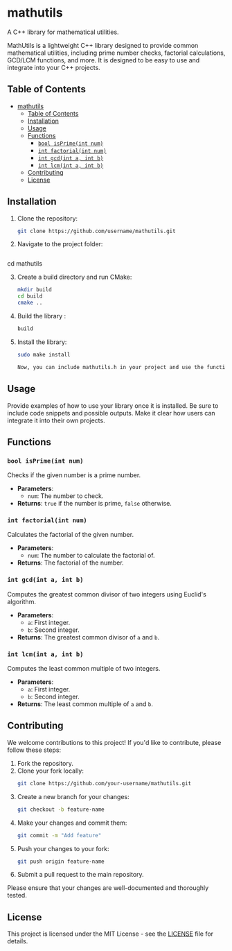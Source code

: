 # mathutils
A C++ library for mathematical utilities.

MathUtils is a lightweight C++ library designed to provide common mathematical utilities, including prime number checks, factorial calculations, GCD/LCM functions, and more. It is designed to be easy to use and integrate into your C++ projects.


## Table of Contents
- [mathutils](#mathutils)
  - [Table of Contents](#table-of-contents)
  - [Installation](#installation)
  - [Usage](#usage)
  - [Functions](#functions)
    - [`bool isPrime(int num)`](#bool-isprimeint-num)
    - [`int factorial(int num)`](#int-factorialint-num)
    - [`int gcd(int a, int b)`](#int-gcdint-a-int-b)
    - [`int lcm(int a, int b)`](#int-lcmint-a-int-b)
  - [Contributing](#contributing)
  - [License](#license)


## Installation

1. Clone the repository:
   ```bash
   git clone https://github.com/username/mathutils.git

2.  Navigate to the project folder: 
    ```bash
   cd mathutils

3. Create a build directory and run CMake:
   ```bash
   mkdir build
   cd build
   cmake ..

4. Build the library :
   ```bash
   build

5. Install the library:
   ```bash
   sudo make install

   Now, you can include mathutils.h in your project and use the functionality.

## Usage

Provide examples of how to use your library once it is installed. Be sure to include code snippets and possible outputs. Make it clear how users can integrate it into their own projects.

## Functions

### `bool isPrime(int num)`
Checks if the given number is a prime number.

- **Parameters**: 
  - `num`: The number to check.
- **Returns**: `true` if the number is prime, `false` otherwise.

### `int factorial(int num)`
Calculates the factorial of the given number.

- **Parameters**:
  - `num`: The number to calculate the factorial of.
- **Returns**: The factorial of the number.

### `int gcd(int a, int b)`
Computes the greatest common divisor of two integers using Euclid's algorithm.

- **Parameters**:
  - `a`: First integer.
  - `b`: Second integer.
- **Returns**: The greatest common divisor of `a` and `b`.

### `int lcm(int a, int b)`
Computes the least common multiple of two integers.

- **Parameters**:
  - `a`: First integer.
  - `b`: Second integer.
- **Returns**: The least common multiple of `a` and `b`.


## Contributing

We welcome contributions to this project! If you'd like to contribute, please follow these steps:

1. Fork the repository.
2. Clone your fork locally:
   ```bash
   git clone https://github.com/your-username/mathutils.git
3. Create a new branch for your changes:
   ```bash
   git checkout -b feature-name
4. Make your changes and commit them:
   ```bash
   git commit -m "Add feature"
5. Push your changes to your fork:
   ```bash
   git push origin feature-name
6. Submit a pull request to the main repository.

Please ensure that your changes are well-documented and thoroughly tested.

## License

This project is licensed under the MIT License - see the [LICENSE](LICENSE) file for details.








